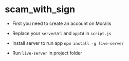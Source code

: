 # scam_with_sign

- First you need to create an account on Moralis

- Replace your `serverUrl` and `appId` in `script.js`

- Install server to run app `npm install -g live-server`

- Run `live-server` in project folder